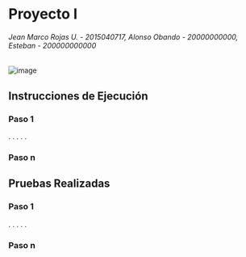 # Proyecto I

###### Jean Marco Rojas U. - 2015040717, Alonso Obando - 20000000000, Esteban - 200000000000

![image](https://user-images.githubusercontent.com/15478613/162591470-a658ec42-2ce4-4e73-abef-aea8b82d2c0d.png)

## Instrucciones de Ejecución

### Paso 1
.
.
.
.
.

### Paso n

## Pruebas Realizadas

### Paso 1
.
.
.
.
.

### Paso n